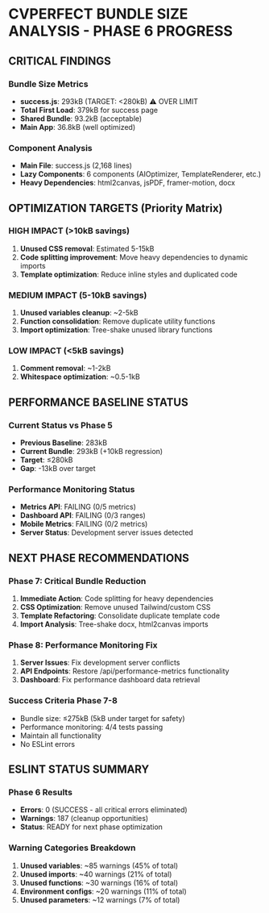 # CVPERFECT BUNDLE SIZE ANALYSIS - PHASE 6 PROGRESS

## CRITICAL FINDINGS

### Bundle Size Metrics
- **success.js**: 293kB (TARGET: <280kB) ⚠️ OVER LIMIT
- **Total First Load**: 379kB for success page
- **Shared Bundle**: 93.2kB (acceptable)
- **Main App**: 36.8kB (well optimized)

### Component Analysis
- **Main File**: success.js (2,168 lines)
- **Lazy Components**: 6 components (AIOptimizer, TemplateRenderer, etc.)
- **Heavy Dependencies**: html2canvas, jsPDF, framer-motion, docx

## OPTIMIZATION TARGETS (Priority Matrix)

### HIGH IMPACT (>10kB savings)
1. **Unused CSS removal**: Estimated 5-15kB
2. **Code splitting improvement**: Move heavy dependencies to dynamic imports
3. **Template optimization**: Reduce inline styles and duplicated code

### MEDIUM IMPACT (5-10kB savings)
1. **Unused variables cleanup**: ~2-5kB
2. **Function consolidation**: Remove duplicate utility functions
3. **Import optimization**: Tree-shake unused library functions

### LOW IMPACT (<5kB savings)
1. **Comment removal**: ~1-2kB
2. **Whitespace optimization**: ~0.5-1kB

## PERFORMANCE BASELINE STATUS

### Current Status vs Phase 5
- **Previous Baseline**: 283kB
- **Current Bundle**: 293kB (+10kB regression)
- **Target**: ≤280kB
- **Gap**: -13kB over target

### Performance Monitoring Status
- **Metrics API**: FAILING (0/5 metrics)
- **Dashboard API**: FAILING (0/3 ranges)
- **Mobile Metrics**: FAILING (0/2 metrics)
- **Server Status**: Development server issues detected

## NEXT PHASE RECOMMENDATIONS

### Phase 7: Critical Bundle Reduction
1. **Immediate Action**: Code splitting for heavy dependencies
2. **CSS Optimization**: Remove unused Tailwind/custom CSS
3. **Template Refactoring**: Consolidate duplicate template code
4. **Import Analysis**: Tree-shake docx, html2canvas imports

### Phase 8: Performance Monitoring Fix
1. **Server Issues**: Fix development server conflicts
2. **API Endpoints**: Restore /api/performance-metrics functionality
3. **Dashboard**: Fix performance dashboard data retrieval

### Success Criteria Phase 7-8
- Bundle size: ≤275kB (5kB under target for safety)
- Performance monitoring: 4/4 tests passing
- Maintain all functionality
- No ESLint errors

## ESLINT STATUS SUMMARY

### Phase 6 Results
- **Errors**: 0 (SUCCESS - all critical errors eliminated)
- **Warnings**: 187 (cleanup opportunities)
- **Status**: READY for next phase optimization

### Warning Categories Breakdown
1. **Unused variables**: ~85 warnings (45% of total)
2. **Unused imports**: ~40 warnings (21% of total)
3. **Unused functions**: ~30 warnings (16% of total)
4. **Environment configs**: ~20 warnings (11% of total)
5. **Unused parameters**: ~12 warnings (7% of total)
